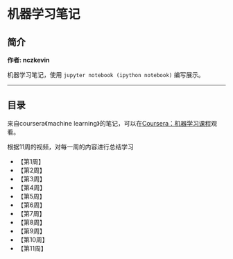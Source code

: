 # 机器学习笔记 

## 简介

**作者: nczkevin**

机器学习笔记，使用 `jupyter notebook (ipython notebook)` 编写展示。

----

## 目录

来自coursera《machine learning》的笔记，可以在[Coursera：机器学习课程](https://www.coursera.org/learn/machine-learning/home/)观看。

根据11周的视频，对每一周的内容进行总结学习

- 【第1周】 
- 【第2周】 
- 【第3周】 
- 【第4周】 
- 【第5周】 
- 【第6周】 
- 【第7周】 
- 【第8周】 
- 【第9周】 
- 【第10周】 
- 【第11周】 


